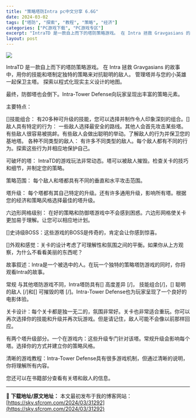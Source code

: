 ```yaml
---
title: "策略塔防Intra pc中文分享 6.6G"
date: 2024-03-02
tags: ["塔防", "探索", "教程", "策略", "经济"]
categories: ["PC游戏下载", "PC游戏专区"]
excerpt: "IntraTD 是一款自上而下的塔防策略游戏。 在 Intra 拯救 Gravgasians 的故事中，用你的技能和塔制定独特的策略来对抗聪明的敌人。 管理塔并与您的小英雄一起保卫主塔。 探索以程式化现实主义设计的地图。 最终，防御塔也会倒下。Intra-Tower Defense向玩家呈现出丰富的&hellip;"
layout: post
---
```


<img class="game_header_image_full aligncenter" src="https://cdn.cloudflare.steamstatic.com/steam/apps/2170790/header.jpg?t=1709300144" />

IntraTD 是一款自上而下的塔防策略游戏。 在 Intra 拯救 Gravgasians 的故事中，用你的技能和塔制定独特的策略来对抗聪明的敌人。 管理塔并与您的小英雄一起保卫主塔。 探索以程式化现实主义设计的地图。

最终，防御塔也会倒下。Intra-Tower Defense向玩家呈现出丰富的策略元素。

主要特点：

[]技能组合： 有20多种可升级的技能，您可以选择并制作令人印象深刻的组合。[]敌人具有特定的行为： 一些敌人选择最安全的路线。其他人会首先攻击某些塔。有些敌人很容易被挑衅。有些敌人会做出聪明的举动。了解敌人的行为并保卫您的基地塔。
各种不同类型的敌人： 有许多不同类型的敌人。每个敌人都有不同的行为。探索这些行为并相应地保护自己。

可破坏的塔： IntraTD的游戏玩法非常动态。塔可以被敌人摧毁。检查关卡的技巧和细节，并制定您的策略。

策略范围： 每个敌人和塔都具有不同的垂直和水平攻击范围。

塔升级： 每个塔都有其自己特定的升级。还有许多通用升级，影响所有塔。根据您的经济和策略风格选择最佳的塔升级。

六边形网格级别： 在好的策略和防御塔游戏中不会感到困惑。六边形网格使关卡更加易于理解。让您可以相应地计划。

[]史诗级BOSS：这些游戏的BOSS是传奇的，肯定会让你感到惊喜。

[]外观和感觉：关卡的设计考虑了可理解性和氛围之间的平衡。如果你从上方观察，为什么不看看美丽的东西呢？

故事叙述：Intra是一个被选中的人。在玩一个独特的策略塔防游戏的同时，你将观看Intra的故事。

常规
与其他塔防游戏不同，Intra塔防具有[] 高度差异 [/]， 技能组合[/]，[] 聪明的敌人 [/]和[] 可摧毁的塔 [/]。Intra-Tower Defense也为玩家呈现了一个良好的电影体验。

关卡设计：每个关卡都是独一无二的，氛围非常好。关卡也非常适合重玩。你可以再次选择你的技能和升级并再次玩游戏。但是请记住，敌人可能不会像以前那样回应。

有两个塔升级部分。一个在游戏内：这些升级专门针对该塔。常规升级会影响每个塔。选择你的方式并建立你的策略风格。

清晰的游戏教程：Intra-Tower Defense具有很多游戏机制，但通过清晰的说明，你将理解所有内容。

您还可以在书籍部分查看有关塔和敌人的信息。

---
📖 **下载地址/原文地址：** 本文最初发布于我的博客网站：[https://sky.sfcrom.com/2024/03/31292](https://sky.sfcrom.com/2024/03/31292)
